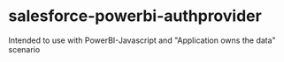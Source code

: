 # salesforce-powerbi-authprovider
Intended to use with PowerBI-Javascript and "Application owns the data" scenario
